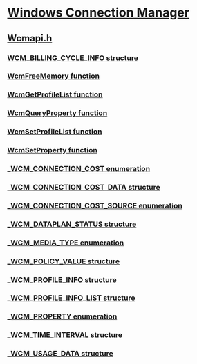 # [Windows Connection Manager](index.md)
## [Wcmapi.h](../wcmapi/index.md)
### [WCM_BILLING_CYCLE_INFO structure](../wcmapi/ns-wcmapi-wcm_billing_cycle_info.md)
### [WcmFreeMemory function](../wcmapi/nf-wcmapi-wcmfreememory.md)
### [WcmGetProfileList function](../wcmapi/nf-wcmapi-wcmgetprofilelist.md)
### [WcmQueryProperty function](../wcmapi/nf-wcmapi-wcmqueryproperty.md)
### [WcmSetProfileList function](../wcmapi/nf-wcmapi-wcmsetprofilelist.md)
### [WcmSetProperty function](../wcmapi/nf-wcmapi-wcmsetproperty.md)
### [_WCM_CONNECTION_COST enumeration](../wcmapi/ne-wcmapi-_wcm_connection_cost.md)
### [_WCM_CONNECTION_COST_DATA structure](../wcmapi/ns-wcmapi-_wcm_connection_cost_data.md)
### [_WCM_CONNECTION_COST_SOURCE enumeration](../wcmapi/ne-wcmapi-_wcm_connection_cost_source.md)
### [_WCM_DATAPLAN_STATUS structure](../wcmapi/ns-wcmapi-_wcm_dataplan_status.md)
### [_WCM_MEDIA_TYPE enumeration](../wcmapi/ne-wcmapi-_wcm_media_type.md)
### [_WCM_POLICY_VALUE structure](../wcmapi/ns-wcmapi-_wcm_policy_value.md)
### [_WCM_PROFILE_INFO structure](../wcmapi/ns-wcmapi-_wcm_profile_info.md)
### [_WCM_PROFILE_INFO_LIST structure](../wcmapi/ns-wcmapi-_wcm_profile_info_list.md)
### [_WCM_PROPERTY enumeration](../wcmapi/ne-wcmapi-_wcm_property.md)
### [_WCM_TIME_INTERVAL structure](../wcmapi/ns-wcmapi-_wcm_time_interval.md)
### [_WCM_USAGE_DATA structure](../wcmapi/ns-wcmapi-_wcm_usage_data.md)
